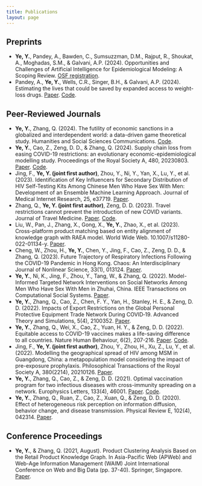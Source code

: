 ```yaml
---
title: Publications
layout: page
---
```


<h2>Preprints</h2> 
<ul>
    <li><b>Ye, Y.</b>, Pandey, A., Bawden, C., Sumsuzzman, D.M., Rajput, R., Shoukat, A., Moghadas, S.M., & Galvani, A.P. (2024). Opportunities and Challenges of Artificial Intelligence for Epidemiological Modeling: A Scoping Review. <a href="https://doi.org/10.17605/OSF.IO/E8ZG7">OSF registration</a>. </li>
    <li>Pandey, A., <b>Ye, Y.</b>, Wells, C.R., Singer, B.H., & Galvani, A.P. (2024). Estimating the lives that could be saved by expanded access to weight-loss drugs. <a href="https://www.medrxiv.org/content/10.1101/2024.06.27.24309551v1">Paper</a>. <a href="https://github.com/jianan0099/ObesityInaccessibility">Code</a>.</li>
</ul>

<h2>Peer-Reviewed Journals</h2> 
<ul>
    <li><b>Ye, Y.</b>, Zhang, Q. (2024). The futility of economic sanctions in a globalized and interdependent world: a data-driven game theoretical study. Humanities and Social Sciences Communications. <a href="https://github.com/jianan0099/sanctions">Code</a>. </li>
    <li><b>Ye, Y.</b>, Cao, Z., Zeng, D. D., & Zhang, Q. (2024). Supply chain loss from easing COVID-19 restrictions: an evolutionary economic-epidemiological modelling study. Proceedings of the Royal Society A, 480, 20230803. <a href="https://royalsocietypublishing.org/doi/full/10.1098/rspa.2023.0803">Paper</a>. <a href="https://github.com/jianan0099/EcoEpi">Code</a>.</li>
    <li>Jing, F., <b>Ye, Y. (joint first author)</b>, Zhou, Y., Ni, Y., Yan, X., Lu, Y., et al. (2023). Identification of Key Influencers for Secondary Distribution of HIV Self-Testing Kits Among Chinese Men Who Have Sex With Men: Development of an Ensemble Machine Learning Approach. Journal of Medical Internet Research, 25, e37719. <a href="https://www.jmir.org/2023/1/e37719/">Paper</a>. </li>
    <li>Zhang, Q., <b>Ye, Y. (joint first author)</b>, Zeng, D. D. (2023). Travel restrictions cannot prevent the introduction of new COVID variants. Journal of Travel Medicine. <a href="https://academic.oup.com/jtm/advance-article-abstract/doi/10.1093/jtm/taad066/7169126?login=true">Paper</a>. <a href="https://github.com/jianan0099/EffectiveDistance">Code</a>. </li>
    <li>Liu, W., Pan, J., Zhang, X., Gong, X., <b>Ye, Y.</b>, Zhao, X., et al. (2023). Cross-platform product matching based on entity alignment of knowledge graph with RAEA model. World Wide Web. 10.1007/s11280-022-01134-y. <a href="https://link.springer.com/article/10.1007/s11280-022-01134-y">Paper</a>. </li>
    <li>Cheng, W., Zhou, H., <b>Ye, Y.</b>, Chen, Y., Jing, F., Cao, Z., Zeng, D. D., & Zhang, Q. (2023). Future Trajectory of Respiratory Infections Following the COVID-19 Pandemic in Hong Kong. Chaos: An Interdisciplinary Journal of Nonlinear Science, 33(1), 013124. <a href="https://aip.scitation.org/doi/10.1063/5.0123870">Paper</a>. </li>
    <li><b>Ye, Y.</b>, Ni, K., Jing, F., Zhou, Y., Tang, W., & Zhang, Q. (2022). Model-Informed Targeted Network Interventions on Social Networks Among Men Who Have Sex With Men in Zhuhai, China. IEEE Transactions on Computational Social Systems. <a href="https://ieeexplore.ieee.org/abstract/document/9940227">Paper</a>. </li>
    <li><b>Ye, Y.</b>, Zhang, Q., Cao, Z., Chen, F. Y., Yan, H., Stanley, H. E., & Zeng, D. D. (2022). Impacts of Export Restrictions on the Global Personal Protective Equipment Trade Network During COVID‐19. Advanced Theory and Simulations, 5(4), 2100352. <a href="https://onlinelibrary.wiley.com/doi/full/10.1002/adts.202100352">Paper</a>. </li>
    <li><b>Ye, Y.</b>, Zhang, Q., Wei, X., Cao, Z., Yuan, H. Y., & Zeng, D. D. (2022). Equitable access to COVID-19 vaccines makes a life-saving difference to all countries. Nature Human Behaviour, 6(2), 207-216. <a href="https://www.nature.com/articles/s41562-022-01289-8">Paper</a>. <a href="https://github.com/jianan0099/VacEquity">Code</a>. </li>
    <li>Jing, F., <b>Ye, Y. (joint first author)</b>, Zhou, Y., Zhou, H., Xu, Z., Lu, Y., et al. (2022). Modelling the geographical spread of HIV among MSM in Guangdong, China: a metapopulation model considering the impact of pre-exposure prophylaxis. Philosophical Transactions of the Royal Society A, 380(2214), 20210126. <a href="https://royalsocietypublishing.org/doi/full/10.1098/rsta.2021.0126">Paper</a>. </li>
    <li><b>Ye, Y.</b>, Zhang, Q., Cao, Z., & Zeng, D. D. (2021). Optimal vaccination program for two infectious diseases with cross-immunity spreading on a network. Europhysics Letters, 133(4), 46001. <a href="https://iopscience.iop.org/article/10.1209/0295-5075/133/46001/meta">Paper</a>. <a href="https://github.com/jianan0099/VAC_">Code</a>.</li>
    <li><b>Ye, Y.</b>, Zhang, Q., Ruan, Z., Cao, Z., Xuan, Q., & Zeng, D. D. (2020). Effect of heterogeneous risk perception on information diffusion, behavior change, and disease transmission. Physical Review E, 102(4), 042314. <a href="https://journals.aps.org/pre/abstract/10.1103/PhysRevE.102.042314">Paper</a>. </li>
</ul>

<h2>Conference Proceedings</h2> 
<ul>
<li><b>Ye, Y.</b>, & Zhang, Q. (2021, August). Product Clustering Analysis Based on the Retail Product Knowledge Graph. In Asia-Pacific Web (APWeb) and Web-Age Information Management (WAIM) Joint International Conference on Web and Big Data (pp. 37-40). Springer, Singapore. <a href="https://link.springer.com/chapter/10.1007/978-981-16-8143-1_4">Paper</a>.</li>
</ul>
